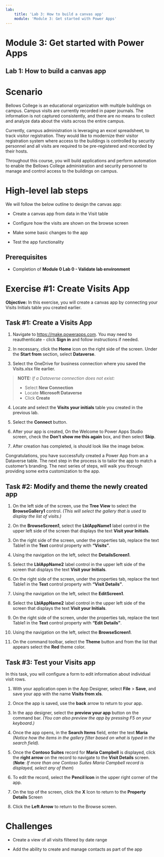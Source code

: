 ```yaml
---
lab:
    title: 'Lab 3: How to build a canvas app'
    module: 'Module 3: Get started with Power Apps'
---
```


# Module 3: Get started with Power Apps
## Lab 1: How to build a canvas app

# Scenario

Bellows College is an educational organization with multiple buildings on
campus. Campus visits are currently recorded in paper journals. The information
is not captured consistently, and there are no means to collect and analyze data
about the visits across the entire campus.

Currently, campus administration is leveraging an excel spreadsheet, to track
visitor registration. They would like to modernize their visitor registration
system where access to the buildings is controlled by security personnel and all
visits are required to be pre-registered and recorded by their hosts.

Throughout this course, you will build applications and perform automation to
enable the Bellows College administration and security personnel to manage and
control access to the buildings on campus.

# High-level lab steps

We will follow the below outline to design the canvas app:

-   Create a canvas app from data in the Visit table

-   Configure how the visits are shown on the browse screen

-   Make some basic changes to the app

-   Test the app functionality

## Prerequisites

-   Completion of **Module 0 Lab 0 - Validate lab environment**

# Exercise \#1: Create Visits App

**Objective:** In this exercise, you will create a canvas app by connecting your
Visits Initials table you created earlier.

## Task \#1: Create a Visits App

1.  Navigate to <https://make.powerapps.com>. You may need to reauthenticate - click **Sign in** and follow instructions if needed.

2.  In necessary, click the **Home** icon on the right side of the screen. Under
    the **Start from** section, select **Dataverse**.

3.  Select the OneDrive for business connection where you saved the Visits.xlsx
    file earlier.

>   **NOTE:** *If a Dataverse connection does not exist:*
>   -   Select **New Connection**
>   -   Locate **Microsoft Dataverse**
>   -   Click **Create**

4.  Locate and select the **Visits your initials** table you created in the
    previous lab.

5.  Select the **Connect** button.

6.  After your app is created, On the Welcome to Power Apps Studio screen, check
    the **Don’t show me this again** box, and then select **Skip**.

7.  After creation has completed, is should look like the image below.

Congratulations, you have successfully created a Power App from an a Dataverse
table. The next step in the process is to tailor the app to match a customer’s
branding. The next series of steps, will walk you through providing some extra
customization to the app.

## Task \#2: Modify and theme the newly created app

1.  On the left side of the screen, use the **Tree View** to select the
    **BrowseGallery1** control. *(This will select the gallery that is used to
    display the list of visits.)*

2.  On the **BrowseScreen1**, select the **LblAppName1** label control in the
    upper left side of the screen that displays the text **Visit your
    Initials**.

3.  On the right side of the screen, under the properties tab, replace the text
    Table1 in the **Text** control property with **“Visits”**.

4.  Using the navigation on the left, select the **DetailsScreen1**.

5.  Select the **LblAppName2** label control in the upper left side of the
    screen that displays the text **Visit your Initials**.

6.  On the right side of the screen, under the properties tab, replace the text
    Table1 in the **Text** control property with **“Visit Details”**.

7.  Using the navigation on the left, select the **EditScreen1**.

8.  Select the **LblAppName2** label control in the upper left side of the
    screen that displays the text **Visit your Initials**.

9.  On the right side of the screen, under the properties tab, replace the text
    Table1 in the **Text** control property with **“Edit Details”**.

10. Using the navigation on the left, select the **BrowseScreen1**.

11. On the command toolbar, select the **Theme** button and from the list that
    appears select the **Red** theme color.

## Task \#3: Test your Visits app

In this task, you will configure a form to edit information about individual
visit rows.

1.  With your application open in the App Designer, select **File** \> **Save**,
    and save your app with the name **Visits from xls**.

2.  Once the app is saved, use the **back** arrow to return to your app.

3.  In the app designer, select the **preview your app** button on the command
    bar. *(You can also preview the app by pressing F5 on your keyboard.)*

4.  Once the app opens, in the **Search Items** field, enter the text **Maria**
    *(Notice how the items in the gallery filter based on what is typed in the
    search field).*

5.  Once the **Contoso Suites** record for **Maria Campbell** is displayed,
    click the **right arrow** on the record to navigate to the **Visit Details**
    screen. (**Note**: *If more than one Contoso Suites Maria Campbell record is
    displayed, select any of them*)

6.  To edit the record, select the **Pencil Icon** in the upper right corner of
    the app.

7.  On the top of the screen, click the **X** Icon to return to the **Property
    Details** Screen

8.  Click the **Left Arrow** to return to the Browse screen.


# Challenges

-   Create a view of all visits filtered by date range

-   Add the ability to create and manage contacts as part of the app
